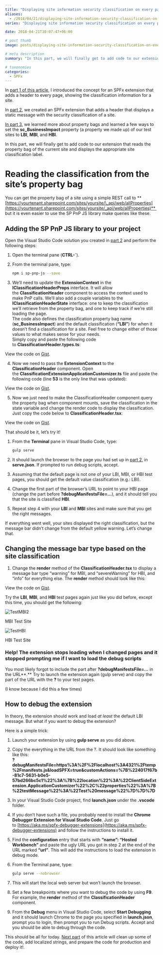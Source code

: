 ```yaml
---
title: "Displaying site information security classification on every page using a custom SPFx extensions — Part IV"
aliases:
  - /2018/04/21/displaying-site-information-security-classification-on-every-page-using-a-custom-spfx-extensions-part-iv
series: "Displaying site information security classification on every page using a custom SPFx extensions"

date: 2018-04-21T10:07:47+06:00

# post thumb
image: posts/displaying-site-information-security-classification-on-every-page-using-a-custom-spfx-extensions-part-iv/featured-image.webp

# meta description
summary: "In this part, we will finally get to add code to our extension that reads the property bag of the current site and displays the appropriate site classification label."

# taxonomies
categories:
  - SPFx
---
```

In [part 1 of this article](/2018/04/21/displaying-site-information-security-classification-on-every-page-using-a-custom-spfx-extensions-part-i/), I introduced the concept for an SPFx extension that adds a header to every page, showing the classification information for a site.

In [part 2](/2018/04/21/displaying-site-information-security-classification-on-every-page-using-a-custom-spfx-extensions-part-ii/), we created an SPFx extension that adds a header that displays a static message with the security classification of a site.

[In part 3](/2018/04/21/displaying-site-information-security-classification-on-every-page-using-a-custom-spfx-extensions-part-iii/), we learned more about property bags and learned a few ways to set the **sc\_BusinessImpact** property (a property we made up) of our test sites to **LBI**, **MBI**, and **HBI**.

In this part, we will finally get to add code to our extension that reads the property bag of the current site and displays the appropriate site classification label.

# Reading the classification from the site’s property bag

You can get the property bag of a site using a simple REST call to **[https://yourtenant.sharepoint.com/sites/yoursite/\_api/web/allProperties](https://yourtenant.sharepoint.com/sites/yoursite/_api/web/allProperties)**  but it is even easier to use the SP PnP JS library make queries like these.

## Adding the SP PnP JS library to your project

Open the Visual Studio Code solution you created in [part 2](/2018/04/21/displaying-site-information-security-classification-on-every-page-using-a-custom-spfx-extensions-part-ii/) and perform the following steps:

1. Open the terminal pane (**CTRL-\`**).
2. From the terminal pane, type:

    ```bash
    npm i sp-pnp-js --save
    ```

3. We’ll need to update the **ExtensionContext** in the **IClassificationHeaderProps** interface. It will allow the **ClassificationHeader** component to access the context used to make PnP calls. We’ll also add a couple variables to the **IClassificationHeaderState** interface: one to keep the classification we’ll retrieve from the property bag, and one to keep track if we’re still loading the page.  
    The code also defines the classification property bag name (**sc\_BusinessImpact**) and the default classification (**“LBI”**) for when it doesn’t find a classification for a site. Feel free to change either of those values to what makes sense for your needs.  
    Simply copy and paste the following code to **ClassificationHeader.types.ts**:

View the code on [Gist](https://gist.github.com/hugoabernier/14941ed32f70723fec9e3ac734df0b13).

4. Now we need to pass the **ExtensionContext** to the **ClassificationHeader** component. Open the **ClassificationExtensionApplicationCustomizer.ts** file and paste the following code (line **53** is the only line that was updated):

View the code on [Gist](https://gist.github.com/hugoabernier/59ef59f51f2ef2284a8f37b8239ea118).

5. Now we just need to make the ClassificationHeader component query the property bag when component mounts, save the classification in the state variable and change the render code to display the classification. Just copy the code below to **ClassificationHeader.tsx**:

View the code on [Gist](https://gist.github.com/hugoabernier/a56e0a8e1764b3ac334a60e5186ab0fd).

That should be it, let’s try it!

1. From the **Terminal** pane in Visual Studio Code, type:

    ```bash
    gulp serve
    ```

2. It should launch the browser to the page you had set up in [part 2](/2018/04/21/displaying-site-information-security-classification-on-every-page-using-a-custom-spfx-extensions-part-ii/), in **serve.json**. If prompted to run debug scripts, accept.
3. Assuming that the default page is not one of your LBI, MBI, or HBI test pages, you should get the default value classification (e.g.: LBI).
4. Change the first part of the browser’s URL to point to your HBI page (change the part before **?debugManifestsFile=…**), and it should tell you that the site is classified **HBI**.
5. Repeat step 4 with your **LBI** and **MBI** sites and make sure that you get the right messages.

If everything went well, your sites displayed the right classification, but the message bar didn’t change from the default yellow warning. Let’s change that.

## Changing the message bar type based on the site classification

1. Change the **render** method of the **ClassificationHeader.tsx** to display a message bar type “warning” for MBI, and “severeWarning” for HBI, and “info” for everything else. The **render** method should look like this:

View the code on [Gist](https://gist.github.com/hugoabernier/ff368aaa85413279f45b4c5e357104f8).

Try the **LBI**, **MBI**, and **HBI** test pages again just like you did before, except this time, you should get the following:

![TestMBI2](TestMBI2.png)

MBI Test Site

![TestHBI](TestHBI.png)

HBI Test Site

### Help! The extension stops loading when I changed pages and it stopped prompting me if I want to load the debug scripts

You most likely forgot to include the part after **?debugManifestsFile=…** in the URL**.** Try to launch the extension again (gulp serve) and copy the part of the URL with the **?** to your test pages.

(I know because I did this a few times)

## How to debug the extension

In theory, the extension should work and load _at least_ the default LBI message. But what if you want to debug the extension?

Here is a simple trick:

1. Launch your extension by using **gulp serve** as you did above.
2. Copy the everything in the URL from the ?. It should look like something like this:  
    **?debugManifestsFile=https%3A%2F%2Flocalhost%3A4321%2Ftemp%2Fmanifests.js&loadSPFX=true&customActions=%7B%224017f67b-81c7-5631-b0e5-57bd266bc5c1%22%3A%7B%22location%22%3A%22ClientSideExtension.ApplicationCustomizer%22%2C%22properties%22%3A%7B%22testMessage%22%3A%22Test%20message%22%7D%7D%7D**
3. In your Visual Studio Code project, find **launch.json** under the **.vscode** folder.
4. If you don’t have such a file, you probably need to install the **Chrome Debugger Extension for Visual Studio Code**. Just go to [https://aka.ms/spfx-debugger-extensions](https://aka.ms/spfx-debugger-extensions) and follow the instructions to install it.
5. Find the **configuration** entry that starts with **“name”: “Hosted Workbench”** and paste the ugly URL you got in step 2 at the end of the URL marked **“url”**. This will add the instructions to load the extension in debug mode.
6. From the Terminal pane, type:

    ```bash
    gulp serve --nobrowser
    ```

7. This will start the local web server but won’t launch the browser.
8. Set a few breakpoints where you want to debug the code by using **F9**. For example, the **render** method of the **ClassificationHeader** component.
9. From the **Debug** menu in Visual Studio Code, select **Start Debugging** and it should launch Chrome to the page you specified in **launch.json**, prompt you to login, then prompt you to run Debug scripts. Accept and you should be able to debug through the code.

This should be all for today. [Next part](/2018/04/22/displaying-site-information-security-classification-on-every-page-using-a-custom-spfx-extensions-part-v/) of this article will clean up some of the code, add localized strings, and prepare the code for production and deploy it!.
